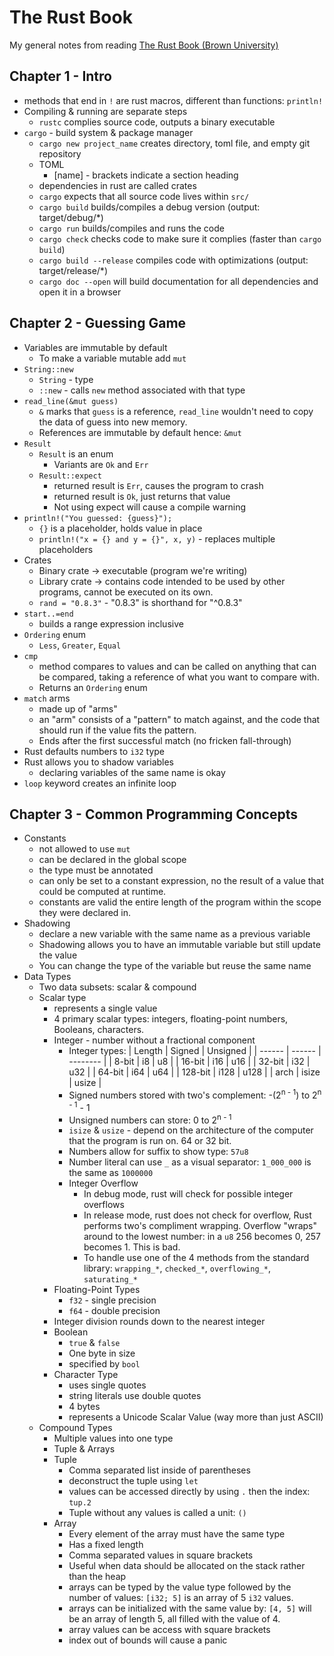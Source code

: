 # The Rust Book

My general notes from reading [The Rust Book (Brown University)](https://rust-book.cs.brown.edu/)

## Chapter 1 - Intro

- methods that end in `!` are rust macros, different than functions: `println!`
- Compiling & running are separate steps
  - `rustc` complies source code, outputs a binary executable
- `cargo` - build system & package manager
  - `cargo new project_name` creates directory, toml file, and empty git repository
  - TOML
    - [name] - brackets indicate a section heading
  - dependencies in rust are called crates
  - `cargo` expects that all source code lives within `src/`
  - `cargo build` builds/compiles a debug version (output: target/debug/\*)
  - `cargo run` builds/compiles and runs the code
  - `cargo check` checks code to make sure it complies (faster than `cargo build`)
  - `cargo build --release` compiles code with optimizations (output: target/release/\*)
  - `cargo doc --open` will build documentation for all dependencies and open it in a browser

## Chapter 2 - Guessing Game

- Variables are immutable by default
  - To make a variable mutable add `mut`
- `String::new`
  - `String` - type
  - `::new` - calls `new` method associated with that type
- `read_line(&mut guess)`
  - `&` marks that `guess` is a reference, `read_line` wouldn't need to copy the data of guess into new memory.
  - References are immutable by default hence: `&mut`
- `Result`
  - `Result` is an enum
    - Variants are `Ok` and `Err`
  - `Result::expect`
    - returned result is `Err`, causes the program to crash
    - returned result is `Ok`, just returns that value
    - Not using expect will cause a compile warning
- `println!("You guessed: {guess}");`
  - `{}` is a placeholder, holds value in place
  - `println!("x = {} and y = {}", x, y)` - replaces multiple placeholders
- Crates
  - Binary crate -> executable (program we're writing)
  - Library crate -> contains code intended to be used by other programs, cannot be executed on its own.
  - `rand = "0.8.3"` - "0.8.3" is shorthand for "^0.8.3"
- `start..=end`
  - builds a range expression inclusive
- `Ordering` enum
  - `Less`, `Greater`, `Equal`
- `cmp`
  - method compares to values and can be called on anything that can be compared, taking a reference of what you want to compare with.
  - Returns an `Ordering` enum
- `match` arms
  - made up of "arms"
  - an "arm" consists of a "pattern" to match against, and the code that should run if the value fits the pattern.
  - Ends after the first successful match (no fricken fall-through)
- Rust defaults numbers to `i32` type
- Rust allows you to shadow variables
  - declaring variables of the same name is okay
- `loop` keyword creates an infinite loop

## Chapter 3 - Common Programming Concepts

- Constants
  - not allowed to use `mut`
  - can be declared in the global scope
  - the type must be annotated
  - can only be set to a constant expression, no the result of a value that could be computed at runtime.
  - constants are valid the entire length of the program within the scope they were declared in.
- Shadowing
  - declare a new variable with the same name as a previous variable
  - Shadowing allows you to have an immutable variable but still update the value
  - You can change the type of the variable but reuse the same name
- Data Types
  - Two data subsets: scalar & compound
  - Scalar type
    - represents a single value
    - 4 primary scalar types: integers, floating-point numbers, Booleans, characters.
    - Integer - number without a fractional component 
      - Integer types: 
        | Length | Signed | Unsigned |
        | ------ | ------ | -------- |
        | 8-bit | i8 | u8 |
        | 16-bit | i16 | u16 |
        | 32-bit | i32 | u32 |
        | 64-bit | i64 | u64 |
        | 128-bit | i128 | u128 |
        | arch | isize | usize |
      - Signed numbers stored with two's complement: -(2<sup>n - 1</sup>) to 2<sup>n - 1</sup> - 1
      - Unsigned numbers can store: 0 to 2<sup>n - 1</sup>
      - `isize` & `usize` - depend on the architecture of the computer that the program is run on. 64 or 32 bit.
      - Numbers allow for suffix to show type: `57u8`
      - Number literal can use `_` as a visual separator: `1_000_000` is the same as `1000000`
      - Integer Overflow
        - In debug mode, rust will check for possible integer overflows
        - In release mode, rust does not check for overflow, Rust performs two's compliment wrapping. Overflow "wraps" around to the lowest number: in a `u8` 256 becomes 0, 257 becomes 1. This is bad.
        - To handle use one of the 4 methods from the standard library: `wrapping_*`, `checked_*`, `overflowing_*`, `saturating_*`
    - Floating-Point Types
      - `f32` - single precision
      - `f64` - double precision
    - Integer division rounds down to the nearest integer
    - Boolean
      - `true` & `false`
      - One byte in size
      - specified by `bool`
    - Character Type
      - uses single quotes
      - string literals use double quotes
      - 4 bytes
      - represents a Unicode Scalar Value (way more than just ASCII)
  - Compound Types
    - Multiple values into one type
    - Tuple & Arrays
    - Tuple
      - Comma separated list inside of parentheses
      - deconstruct the tuple using `let`
      - values can be accessed directly by using `.` then the index: `tup.2`
      - Tuple without any values is called a unit: `()`
    - Array
      - Every element of the array must have the same type
      - Has a fixed length
      - Comma separated values in square brackets
      - Useful when data should be allocated on the stack rather than the heap
      - arrays can be typed by the value type followed by the number of values: `[i32; 5]` is an array of 5 `i32` values.
      - arrays can be initialized with the same value by: `[4, 5]` will be an array of length 5, all filled with the value of 4.
      - array values can be access with square brackets
      - index out of bounds will cause a panic
